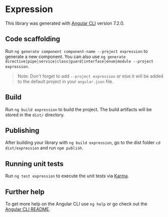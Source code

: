 # Expression

This library was generated with [Angular CLI](https://github.com/angular/angular-cli) version 7.2.0.

## Code scaffolding

Run `ng generate component component-name --project expression` to generate a new component. You can also use `ng generate directive|pipe|service|class|guard|interface|enum|module --project expression`.
> Note: Don't forget to add `--project expression` or else it will be added to the default project in your `angular.json` file. 

## Build

Run `ng build expression` to build the project. The build artifacts will be stored in the `dist/` directory.

## Publishing

After building your library with `ng build expression`, go to the dist folder `cd dist/expression` and run `npm publish`.

## Running unit tests

Run `ng test expression` to execute the unit tests via [Karma](https://karma-runner.github.io).

## Further help

To get more help on the Angular CLI use `ng help` or go check out the [Angular CLI README](https://github.com/angular/angular-cli/blob/master/README.md).
